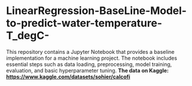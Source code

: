 # LinearRegression-BaseLine-Model-to-predict-water-temperature-T_degC-
This repository contains a Jupyter Notebook that provides a baseline implementation for a machine learning project. The notebook includes essential steps such as data loading, preprocessing, model training, evaluation, and basic hyperparameter tuning.
<b>
The data on Kaggle: https://www.kaggle.com/datasets/sohier/calcofi
